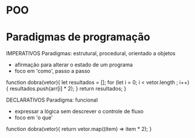 # POO

# Paradigmas de programação
IMPERATIVOS
Paradigmas: estrutural, procedural, orientado a objetos
- afirmação para alterar o estado de um programa
- foco em 'como', passo a passo

function dobra(vetor){
    let resultados = [];
    for (let i = 0; i < vetor.length ; i++){
        resultados.push(arr[i] * 2);
}
return resultados;
}

DECLARATIVOS
Paradigma: funcional
- expressar a lógica sem descrever o controle de fluxo
- foco em 'o que'

function dobra(vetor){
return vetor.map((item) => item * 2);
}